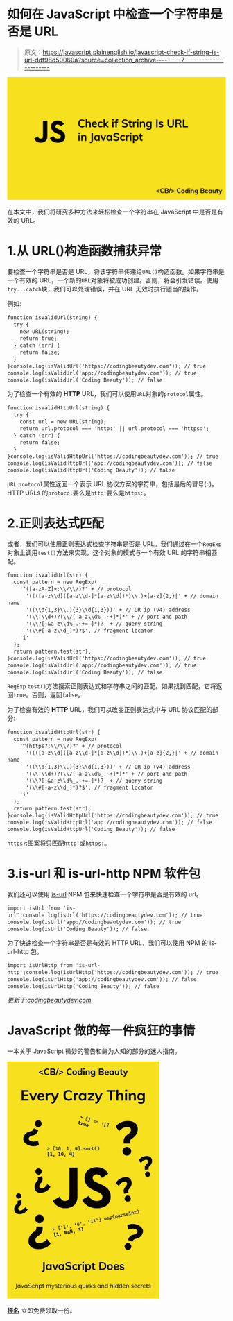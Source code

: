 # 如何在 JavaScript 中检查一个字符串是否是 URL

> 原文：<https://javascript.plainenglish.io/javascript-check-if-string-is-url-ddf98d50060a?source=collection_archive---------7----------------------->

![](img/af73793c0f05adffaa1fc21efd7c71b7.png)

在本文中，我们将研究多种方法来轻松检查一个字符串在 JavaScript 中是否是有效的 URL。

# 1.从 URL()构造函数捕获异常

要检查一个字符串是否是 URL，将该字符串传递给`URL()`构造函数。如果字符串是一个有效的 URL，一个新的`URL`对象将被成功创建。否则，将会引发错误。使用`try...catch`块，我们可以处理错误，并在 URL 无效时执行适当的操作。

例如:

```
function isValidUrl(string) {
  try {
    new URL(string);
    return true;
  } catch (err) {
    return false;
  }
}console.log(isValidUrl('https://codingbeautydev.com')); // true
console.log(isValidUrl('app://codingbeautydev.com')); // true
console.log(isValidUrl('Coding Beauty')); // false
```

为了检查一个有效的 **HTTP** URL，我们可以使用`URL`对象的`protocol`属性。

```
function isValidHttpUrl(string) {
  try {
    const url = new URL(string);
    return url.protocol === 'http:' || url.protocol === 'https:';
  } catch (err) {
    return false;
  }
}console.log(isValidHttpUrl('https://codingbeautydev.com')); // true
console.log(isValidHttpUrl('app://codingbeautydev.com')); // false
console.log(isValidHttpUrl('Coding Beauty')); // false
```

`URL` `protocol`属性返回一个表示 URL 协议方案的字符串，包括最后的冒号(`:`)。HTTP URLs 的`protocol`要么是`http:`要么是`https:`。

# 2.正则表达式匹配

或者，我们可以使用正则表达式检查字符串是否是 URL。我们通过在一个`RegExp`对象上调用`test()`方法来实现，这个对象的模式与一个有效 URL 的字符串相匹配。

```
function isValidUrl(str) {
  const pattern = new RegExp(
    '^([a-zA-Z]+:\\/\\/)?' + // protocol
      '((([a-z\\d]([a-z\\d-]*[a-z\\d])*)\\.)+[a-z]{2,}|' + // domain name
      '((\\d{1,3}\\.){3}\\d{1,3}))' + // OR ip (v4) address
      '(\\:\\d+)?(\\/[-a-z\\d%_.~+]*)*' + // port and path
      '(\\?[;&a-z\\d%_.~+=-]*)?' + // query string
      '(\\#[-a-z\\d_]*)?$', // fragment locator
    'i'
  );
  return pattern.test(str);
}console.log(isValidUrl('https://codingbeautydev.com')); // true
console.log(isValidUrl('app://codingbeautydev.com')); // true
console.log(isValidUrl('Coding Beauty')); // false
```

`RegExp` `test()`方法搜索正则表达式和字符串之间的匹配。如果找到匹配，它将返回`true`。否则，返回`false`。

为了检查有效的 **HTTP** URL，我们可以改变正则表达式中与 URL 协议匹配的部分:

```
function isValidHttpUrl(str) {
  const pattern = new RegExp(
    '^(https?:\\/\\/)?' + // protocol
      '((([a-z\\d]([a-z\\d-]*[a-z\\d])*)\\.)+[a-z]{2,}|' + // domain name
      '((\\d{1,3}\\.){3}\\d{1,3}))' + // OR ip (v4) address
      '(\\:\\d+)?(\\/[-a-z\\d%_.~+]*)*' + // port and path
      '(\\?[;&a-z\\d%_.~+=-]*)?' + // query string
      '(\\#[-a-z\\d_]*)?$', // fragment locator
    'i'
  );
  return pattern.test(str);
}console.log(isValidHttpUrl('https://codingbeautydev.com')); // true
console.log(isValidHttpUrl('app://codingbeautydev.com')); // false
console.log(isValidHttpUrl('Coding Beauty')); // false
```

`https?`:图案将只匹配`http:`或`https:`。

# 3.is-url 和 is-url-http NPM 软件包

我们还可以使用 [is-url](https://www.npmjs.com/package/is-url) NPM 包来快速检查一个字符串是否是有效的 url。

```
import isUrl from 'is-url';console.log(isUrl('https://codingbeautydev.com')); // true
console.log(isUrl('app://codingbeautydev.com')); // true
console.log(isUrl('Coding Beauty')); // false
```

为了快速检查一个字符串是否是有效的 HTTP URL，我们可以使用 NPM 的 is-url-http 包。

```
import isUrlHttp from 'is-url-http';console.log(isUrlHttp('https://codingbeautydev.com')); // true
console.log(isUrlHttp('app://codingbeautydev.com')); // false
console.log(isUrlHttp('Coding Beauty')); // false
```

*更新于:*[*codingbeautydev.com*](https://cbdev.link/fca25b)

# JavaScript 做的每一件疯狂的事情

一本关于 JavaScript 微妙的警告和鲜为人知的部分的迷人指南。

![](img/143ee152ba78025ea8643ba5b9726a20.png)

[**报名**](https://cbdev.link/d3c4eb) 立即免费领取一份。